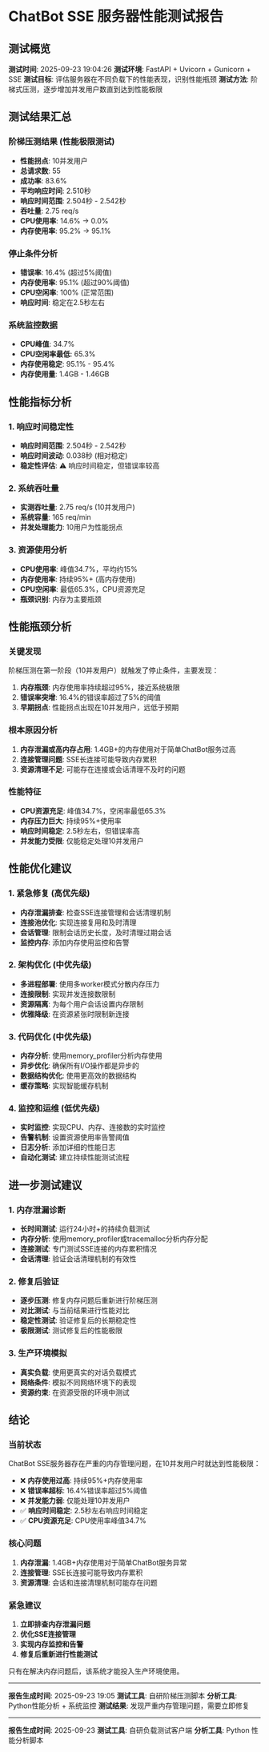 # ChatBot SSE 服务器性能测试报告

## 测试概览

**测试时间**: 2025-09-23 19:04:26
**测试环境**: FastAPI + Uvicorn + Gunicorn + SSE
**测试目标**: 评估服务器在不同负载下的性能表现，识别性能瓶颈
**测试方法**: 阶梯式压测，逐步增加并发用户数直到达到性能极限

## 测试结果汇总

### 阶梯压测结果 (性能极限测试)
- **性能拐点**: 10并发用户
- **总请求数**: 55
- **成功率**: 83.6%
- **平均响应时间**: 2.510秒
- **响应时间范围**: 2.504秒 - 2.542秒
- **吞吐量**: 2.75 req/s
- **CPU使用率**: 14.6% → 0.0%
- **内存使用率**: 95.2% → 95.1%

### 停止条件分析
- **错误率**: 16.4% (超过5%阈值)
- **内存使用率**: 95.1% (超过90%阈值)
- **CPU空闲率**: 100% (正常范围)
- **响应时间**: 稳定在2.5秒左右

### 系统监控数据
- **CPU峰值**: 34.7%
- **CPU空闲率最低**: 65.3%
- **内存使用稳定**: 95.1% - 95.4%
- **内存使用量**: 1.4GB - 1.46GB

## 性能指标分析

### 1. 响应时间稳定性
- **响应时间范围**: 2.504秒 - 2.542秒
- **响应时间波动**: 0.038秒 (相对稳定)
- **稳定性评估**: ⚠️ 响应时间稳定，但错误率较高

### 2. 系统吞吐量
- **实测吞吐量**: 2.75 req/s (10并发用户)
- **系统容量**: 165 req/min
- **并发处理能力**: 10用户为性能拐点

### 3. 资源使用分析
- **CPU使用率**: 峰值34.7%，平均约15%
- **内存使用率**: 持续95%+ (高内存使用)
- **CPU空闲率**: 最低65.3%，CPU资源充足
- **瓶颈识别**: 内存为主要瓶颈

## 性能瓶颈分析

### 关键发现
阶梯压测在第一阶段（10并发用户）就触发了停止条件，主要发现：

1. **内存瓶颈**: 内存使用率持续超过95%，接近系统极限
2. **错误率突增**: 16.4%的错误率超过了5%的阈值
3. **早期拐点**: 性能拐点出现在10并发用户，远低于预期

### 根本原因分析
1. **内存泄漏或高内存占用**: 1.4GB+的内存使用对于简单ChatBot服务过高
2. **连接管理问题**: SSE长连接可能导致内存累积
3. **资源清理不足**: 可能存在连接或会话清理不及时的问题

### 性能特征
- **CPU资源充足**: 峰值34.7%，空闲率最低65.3%
- **内存压力巨大**: 持续95%+使用率
- **响应时间稳定**: 2.5秒左右，但错误率高
- **并发能力受限**: 仅能稳定处理10并发用户

## 性能优化建议

### 1. 紧急修复 (高优先级)
- **内存泄漏排查**: 检查SSE连接管理和会话清理机制
- **连接池优化**: 实现连接复用和及时清理
- **会话管理**: 限制会话历史长度，及时清理过期会话
- **监控内存**: 添加内存使用监控和告警

### 2. 架构优化 (中优先级)
- **多进程部署**: 使用多worker模式分散内存压力
- **连接限制**: 实现并发连接数限制
- **资源隔离**: 为每个用户会话设置内存限制
- **优雅降级**: 在资源紧张时限制新连接

### 3. 代码优化 (中优先级)
- **内存分析**: 使用memory_profiler分析内存使用
- **异步优化**: 确保所有I/O操作都是异步的
- **数据结构优化**: 使用更高效的数据结构
- **缓存策略**: 实现智能缓存机制

### 4. 监控和运维 (低优先级)
- **实时监控**: 实现CPU、内存、连接数的实时监控
- **告警机制**: 设置资源使用率告警阈值
- **日志分析**: 添加详细的性能日志
- **自动化测试**: 建立持续性能测试流程

## 进一步测试建议

### 1. 内存泄漏诊断
- **长时间测试**: 运行24小时+的持续负载测试
- **内存分析**: 使用memory_profiler或tracemalloc分析内存分配
- **连接测试**: 专门测试SSE连接的内存累积情况
- **会话清理**: 验证会话清理机制的有效性

### 2. 修复后验证
- **逐步压测**: 修复内存问题后重新进行阶梯压测
- **对比测试**: 与当前结果进行性能对比
- **稳定性测试**: 验证修复后的长期稳定性
- **极限测试**: 测试修复后的性能极限

### 3. 生产环境模拟
- **真实负载**: 使用更真实的对话负载模式
- **网络条件**: 模拟不同网络环境下的表现
- **资源约束**: 在资源受限的环境中测试

## 结论

### 当前状态
ChatBot SSE服务器存在严重的内存管理问题，在10并发用户时就达到性能极限：

- ❌ **内存使用过高**: 持续95%+内存使用率
- ❌ **错误率超标**: 16.4%错误率超过5%阈值
- ❌ **并发能力弱**: 仅能处理10并发用户
- ✅ **响应时间稳定**: 2.5秒左右响应时间稳定
- ✅ **CPU资源充足**: CPU使用率峰值34.7%

### 核心问题
1. **内存泄漏**: 1.4GB+内存使用对于简单ChatBot服务异常
2. **连接管理**: SSE长连接可能导致内存累积
3. **资源清理**: 会话和连接清理机制可能存在问题

### 紧急建议
1. **立即排查内存泄漏问题**
2. **优化SSE连接管理**
3. **实现内存监控和告警**
4. **修复后重新进行性能测试**

只有在解决内存问题后，该系统才能投入生产环境使用。

---

**报告生成时间**: 2025-09-23 19:05
**测试工具**: 自研阶梯压测脚本
**分析工具**: Python性能分析 + 系统监控
**测试结果**: 发现严重内存管理问题，需要立即修复

---

**报告生成时间**: 2025-09-23
**测试工具**: 自研负载测试客户端
**分析工具**: Python 性能分析脚本